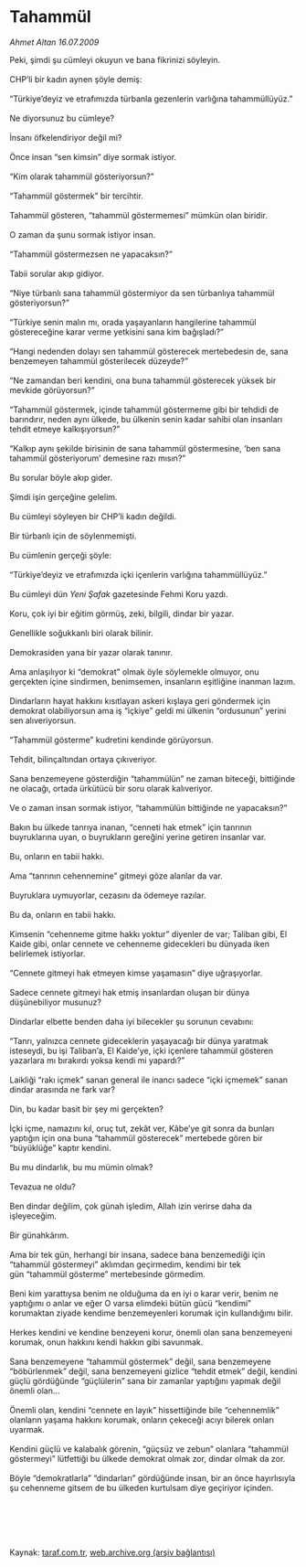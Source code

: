 # Tahammül

*Ahmet Altan 16.07.2009*

<div class="taraf_structure_2col_1zq">
<div class="margen_n">



 <p>Peki, şimdi şu cümleyi okuyun ve bana fikrinizi söyleyin. <br/><br/>CHP’li bir kadın aynen şöyle demiş: <br/><br/>“Türkiye’deyiz ve etrafımızda türbanla gezenlerin varlığına tahammüllüyüz.” <br/><br/>Ne diyorsunuz bu cümleye? <br/><br/>İnsanı öfkelendiriyor değil mi? <br/><br/>Önce insan “sen kimsin” diye sormak istiyor. <br/><br/>“Kim olarak tahammül gösteriyorsun?” <br/><br/>“Tahammül göstermek” bir tercihtir. <br/><br/>Tahammül gösteren, “tahammül göstermemesi” mümkün olan biridir. <br/><br/>O zaman da şunu sormak istiyor insan. <br/><br/>“Tahammül göstermezsen ne yapacaksın?” <br/><br/>Tabii sorular akıp gidiyor. <br/><br/>“Niye türbanlı sana tahammül göstermiyor da sen türbanlıya tahammül gösteriyorsun?” <br/><br/>“Türkiye senin malın mı, orada yaşayanların hangilerine tahammül göstereceğine karar verme yetkisini sana kim bağışladı?” <br/><br/>“Hangi nedenden dolayı sen tahammül gösterecek mertebedesin de, sana benzemeyen tahammül gösterilecek düzeyde?” <br/><br/>“Ne zamandan beri kendini, ona buna tahammül gösterecek yüksek bir mevkide görüyorsun?” <br/><br/>“Tahammül göstermek, içinde tahammül göstermeme gibi bir tehdidi de barındırır, neden aynı ülkede, bu ülkenin senin kadar sahibi olan insanları tehdit etmeye kalkışıyorsun?” <br/><br/>“Kalkıp aynı şekilde birisinin de sana tahammül göstermesine, ‘ben sana tahammül gösteriyorum’ demesine razı mısın?” <br/><br/>Bu sorular böyle akıp gider. <br/><br/>Şimdi işin gerçeğine gelelim. <br/><br/>Bu cümleyi söyleyen bir CHP’li kadın değildi. <br/><br/>Bir türbanlı için de söylenmemişti. <br/><br/>Bu cümlenin gerçeği şöyle: <br/><br/>“Türkiye’deyiz ve etrafımızda içki içenlerin varlığına tahammüllüyüz.” <br/><br/>Bu cümleyi dün <i>Yeni Şafak</i> gazetesinde Fehmi Koru yazdı. <br/><br/>Koru, çok iyi bir eğitim görmüş, zeki, bilgili, dindar bir yazar. <br/><br/>Genellikle soğukkanlı biri olarak bilinir. <br/><br/>Demokrasiden yana bir yazar olarak tanınır. <br/><br/>Ama anlaşılıyor ki “demokrat” olmak öyle söylemekle olmuyor, onu gerçekten içine sindirmen, benimsemen, insanların eşitliğine inanman lazım. <br/><br/>Dindarların hayat hakkını kısıtlayan askeri kışlaya geri göndermek için demokrat olabiliyorsun ama iş “içkiye” geldi mi ülkenin “ordusunun” yerini sen alıveriyorsun. <br/><br/>“Tahammül gösterme” kudretini kendinde görüyorsun. <br/><br/>Tehdit, bilinçaltından ortaya çıkıveriyor. <br/><br/>Sana benzemeyene gösterdiğin “tahammülün” ne zaman biteceği, bittiğinde ne olacağı, ortada ürkütücü bir soru olarak kalıveriyor. <br/><br/>Ve o zaman insan sormak istiyor, “tahammülün bittiğinde ne yapacaksın?” <br/><br/>Bakın bu ülkede tanrıya inanan, “cenneti hak etmek” için tanrının buyruklarına uyan, o buyrukların gereğini yerine getiren insanlar var. <br/><br/>Bu, onların en tabii hakkı. <br/><br/>Ama “tanrının cehennemine” gitmeyi göze alanlar da var. <br/><br/>Buyruklara uymuyorlar, cezasını da ödemeye razılar. <br/><br/>Bu da, onların en tabii hakkı. <br/><br/>Kimsenin “cehenneme gitme hakkı yoktur” diyenler de var; Taliban gibi, El Kaide gibi, onlar cennete ve cehenneme gidecekleri bu dünyada iken belirlemek istiyorlar. <br/><br/>“Cennete gitmeyi hak etmeyen kimse yaşamasın” diye uğraşıyorlar. <br/><br/>Sadece cennete gitmeyi hak etmiş insanlardan oluşan bir dünya düşünebiliyor musunuz? <br/><br/>Dindarlar elbette benden daha iyi bilecekler şu sorunun cevabını: <br/><br/>“Tanrı, yalnızca cennete gideceklerin yaşayacağı bir dünya yaratmak isteseydi, bu işi Taliban’a, El Kaide’ye, içki içenlere tahammül gösteren yazarlara mı bırakırdı yoksa kendi mi yapardı?” <br/><br/>Laikliği “rakı içmek” sanan general ile inancı sadece “içki içmemek” sanan dindar arasında ne fark var? <br/><br/>Din, bu kadar basit bir şey mi gerçekten? <br/><br/>İçki içme, namazını kıl, oruç tut, zekât ver, Kâbe’ye git sonra da bunları yaptığın için ona buna “tahammül gösterecek” mertebede gören bir “büyüklüğe” kaptır kendini. <br/><br/>Bu mu dindarlık, bu mu mümin olmak? <br/><br/>Tevazua ne oldu? <br/><br/>Ben dindar değilim, çok günah işledim, Allah izin verirse daha da işleyeceğim. <br/><br/>Bir günahkârım. <br/><br/>Ama bir tek gün, herhangi bir insana, sadece bana benzemediği için “tahammül göstermeyi” aklımdan geçirmedim, kendimi bir tek gün “tahammül gösterme” mertebesinde görmedim. <br/><br/>Beni kim yarattıysa benim ne olduğuma da en iyi o karar verir, benim ne yaptığımı o anlar ve eğer O varsa elimdeki bütün gücü “kendimi” korumaktan ziyade kendime benzemeyenleri korumak için kullandığımı bilir. <br/><br/>Herkes kendini ve kendine benzeyeni korur, önemli olan sana benzemeyeni korumak, onun hakkını kendi hakkın gibi savunmak. <br/><br/>Sana benzemeyene “tahammül göstermek” değil, sana benzemeyene “böbürlenmek” değil, sana benzemeyeni gizlice “tehdit etmek” değil, kendini güçlü gördüğünde “güçlülerin” sana bir zamanlar yaptığını yapmak değil önemli olan... <br/><br/>Önemli olan, kendini “cennete en layık” hissettiğinde bile “cehennemlik” olanların yaşama hakkını korumak, onların çekeceği acıyı bilerek onları uyarmak. <br/><br/>Kendini güçlü ve kalabalık görenin, “güçsüz ve zebun” olanlara “tahammül göstermeyi” lütfettiği bu ülkede demokrat olmak zor, dindar olmak da zor.<br/><br/>Böyle “demokratlarla” “dindarları” gördüğünde insan, bir an önce hayırlısıyla şu cehenneme gitsem de bu ülkeden kurtulsam diye geçiriyor içinden.</p>
<br/>
<br/>
<br/>



<br/>


<div id="taraf_not">
</div>

</div>


</div>

Kaynak: [taraf.com.tr](http://www.taraf.com.tr:80/makale/6575.htm), [web.archive.org (arşiv bağlantısı)](http://web.archive.org/web/20090921172716/http://www.taraf.com.tr:80/makale/6575.htm)
